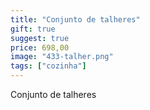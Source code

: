 ```yaml
---
title: "Conjunto de talheres"
gift: true
suggest: true
price: 698,00
image: "433-talher.png"
tags: ["cozinha"]
---
```


Conjunto de talheres
